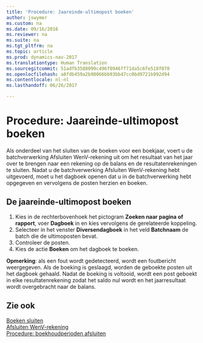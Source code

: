 ```yaml
---
title: 'Procedure: Jaareinde-ultimopost boeken'
author: jswymer
ms.custom: na
ms.date: 09/16/2016
ms.reviewer: na
ms.suite: na
ms.tgt_pltfrm: na
ms.topic: article
ms.prod: dynamics-nav-2017
ms.translationtype: Human Translation
ms.sourcegitcommit: 51adfb3588099c496f0946ff71da5c6fe518f070
ms.openlocfilehash: a8fdb459a2b98066bb93bb47cc0bd9721b992d94
ms.contentlocale: nl-nl
ms.lasthandoff: 06/26/2017

---
```

# <a name="how-to-post-year-end-closing-entry"></a>Procedure: Jaareinde-ultimopost boeken
Als onderdeel van het sluiten van de boeken voor een boekjaar, voert u de batchverwerking Afsluiten WenV-rekening uit om het resultaat van het jaar over te brengen naar een rekening op de balans en de resultatenrekeningen te sluiten. Nadat u de batchverwerking Afsluiten WenV-rekening hebt uitgevoerd, moet u het dagboek openen dat u in de batchverwerking hebt opgegeven en vervolgens de posten herzien en boeken.

## <a name="to-post-the-year-end-closing-entry"></a>De jaareinde-ultimopost boeken
1. Kies in de rechterbovenhoek het pictogram **Zoeken naar pagina of rapport**, voer **Dagboek** in en kies vervolgens de gerelateerde koppeling.
2. Selecteer in het venster **Diversendagboek** in het veld **Batchnaam** de batch die de ultimoposten bevat.
3. Controleer de posten.
4. Kies de actie **Boeken** om het dagboek te boeken.

**Opmerking**: als een fout wordt gedetecteerd, wordt een foutbericht weergegeven. Als de boeking is geslaagd, worden de geboekte posten uit het dagboek gehaald. Nadat de boeking is voltooid, wordt een post geboekt in elke resultatenrekening zodat het saldo nul wordt en het jaarresultaat wordt overgebracht naar de balans.

## <a name="see-also"></a>Zie ook
[Boeken sluiten](year-close-books.md)  
[Afsluiten WenV-rekening](year-close-income-statement.md)  
[Procedure: boekhoudperioden afsluiten](year-close-account-periods.md)  
